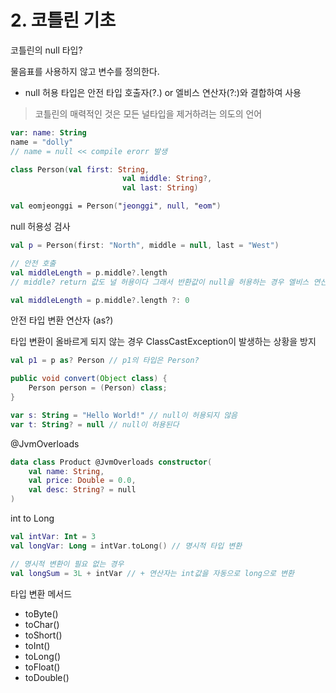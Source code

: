 # 2. 코틀린 기초

코틀린의 null 타입?

물음표를 사용하지 않고 변수를 정의한다.

- null 허용 타입은 안전 타입 호출자(?.) or 엘비스 연산자(?:)와 결합하여 사용

> 코틀린의 매력적인 것은 모든 널타입을 제거하려는 의도의 언어
> 

```kotlin
var: name: String
name = "dolly"
// name = null << compile erorr 발생
```

```kotlin
class Person(val first: String,
						 val middle: String?,
						 val last: String)

val eomjeonggi = Person("jeonggi", null, "eom")
```

null 허용성 검사

```kotlin
val p = Person(first: "North", middle = null, last = "West")

// 안전 호출
val middleLength = p.middle?.length
// middle? return 값도 널 허용이다 그래서 반환값이 null을 허용하는 경우 엘비스 연산자를 사용한다

val middleLength = p.middle?.length ?: 0
```

안전 타입 변환 연산자 (as?)

타입 변환이 올바르게 되지 않는 경우 ClassCastException이 발생하는 상황을 방지

```kotlin
val p1 = p as? Person // p1의 타입은 Person?
```

```java
public void convert(Object class) {
	Person person = (Person) class;
}
```

```kotlin
var s: String = "Hello World!" // null이 허용되지 않음
var t: String? = null // null이 허용된다
```

@JvmOverloads

```kotlin
data class Product @JvmOverloads constructor(
	val name: String,
	val price: Double = 0.0,
	val desc: String? = null
)
```

int to Long

```kotlin
val intVar: Int = 3
val longVar: Long = intVar.toLong() // 명시적 타입 변환

// 명시적 변환이 필요 없는 경우
val longSum = 3L + intVar // + 연산자는 int값을 자동으로 long으로 변환
```

타입 변환 메서드

- toByte()
- toChar()
- toShort()
- toInt()
- toLong()
- toFloat()
- toDouble()